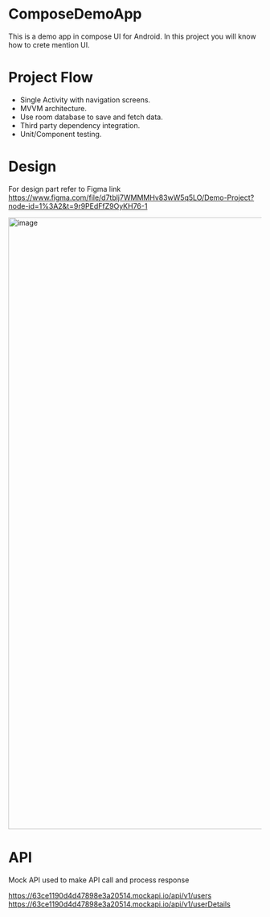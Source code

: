 # ComposeDemoApp
This is a demo app in compose UI for Android. In this project you will know how to crete mention UI.

# Project Flow
- Single Activity with navigation screens.
- MVVM architecture.
- Use room database to save and fetch data.
- Third party dependency integration.
- Unit/Component testing.
 
# Design
For design part refer to Figma link https://www.figma.com/file/d7tblj7WMMMHv83wW5q5LO/Demo-Project?node-id=1%3A2&t=9r9PEdFfZ9OyKH76-1

<img width="1215" alt="image" src="https://user-images.githubusercontent.com/5980603/214012322-df9f6f01-2476-4f4b-9bcc-d19e5210d1c3.png">

# API
Mock API used to make API call and process response 

https://63ce1190d4d47898e3a20514.mockapi.io/api/v1/users
https://63ce1190d4d47898e3a20514.mockapi.io/api/v1/userDetails

